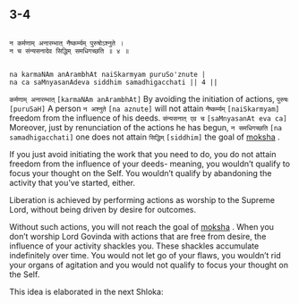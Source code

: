 ## 3-4


```shloka-sa

न कर्मणाम् अनारम्भात् नैष्कर्म्यम् पुरुषोऽश्नुते ।
न च संन्यसनादेव सिद्धिम् समधिगच्छति ॥ ४ ॥

```
```shloka-sa-hk

na karmaNAm anArambhAt naiSkarmyam puruSo'znute |
na ca saMnyasanAdeva siddhim samadhigacchati || 4 ||

```
`कर्मणाम् अनारम्भात्` `[karmaNAm anArambhAt]` By avoiding the initiation of actions, `पुरुषः` `[puruSaH]` A person `न अश्नुते` `[na aznute]` will not attain `नैष्कर्म्यम्` `[naiSkarmyam]` freedom from the influence of his deeds. `संन्यसनात् एव च` `[saMnyasanAt eva ca]` Moreover, just by renunciation of the actions he has begun, `न समधिगच्छति` `[na samadhigacchati]` one does not attain `सिद्धिम्` `[siddhim]` the goal of 
[moksha](Moksha)
.

If you just avoid initiating the work that you need to do, you do not attain freedom from the influence of your deeds- meaning, you wouldn’t qualify to focus your thought on the Self. You wouldn’t qualify by abandoning the activity that you’ve started, either. 

Liberation is achieved by performing actions as worship to the Supreme Lord, without being driven by desire for outcomes. 

Without such actions, you will not reach the goal of 
[moksha](Moksha)
. When you don’t worship Lord Govinda with actions that are free from desire, the influence of your activity shackles you. These shackles accumulate indefinitely over time. You would not let go of your flaws, you wouldn’t rid your organs of agitation and you would not qualify to focus your thought on the Self.

This idea is elaborated in the next Shloka:


